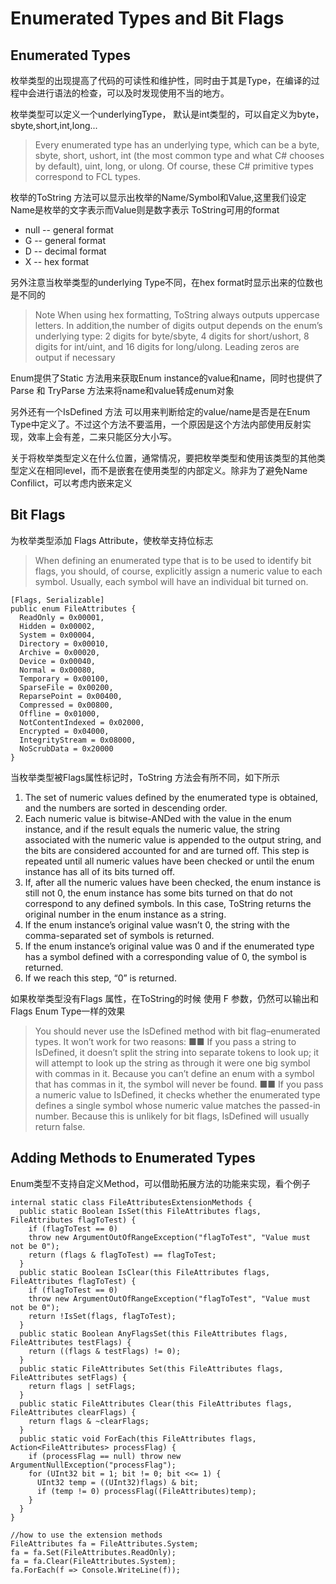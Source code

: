 # Enumerated Types and Bit Flags

## Enumerated Types

枚举类型的出现提高了代码的可读性和维护性，同时由于其是Type，在编译的过程中会进行语法的检查，可以及时发现使用不当的地方。

枚举类型可以定义一个underlyingType， 默认是int类型的，可以自定义为byte，sbyte,short,int,long...
> Every enumerated type has an underlying type, which can be a byte, sbyte, short, ushort, int (the most common type and what C# chooses by default), uint, long, or ulong. Of course, these C# primitive types correspond to FCL types.

枚举的ToString 方法可以显示出枚举的Name/Symbol和Value,这里我们设定Name是枚举的文字表示而Value则是数字表示
ToString可用的format
* null -- general format
* G -- general format
* D -- decimal format
* X -- hex format

另外注意当枚举类型的underlying Type不同，在hex format时显示出来的位数也是不同的
> Note When using hex formatting, ToString always outputs uppercase letters. In addition,the number of digits output depends on the enum’s underlying type:
2 digits for byte/sbyte, 4 digits for short/ushort, 8 digits for int/uint, and 16 digits for long/ulong. Leading zeros are output if necessary

Enum提供了Static 方法用来获取Enum instance的value和name，同时也提供了Parse 和 TryParse 方法来将name和value转成enum对象

另外还有一个IsDefined 方法 可以用来判断给定的value/name是否是在Enum Type中定义了。不过这个方法不要滥用，一个原因是这个方法内部使用反射实现，效率上会有差，二来只能区分大小写。

关于将枚举类型定义在什么位置，通常情况，要把枚举类型和使用该类型的其他类型定义在相同level，而不是嵌套在使用类型的内部定义。除非为了避免Name Confilict，可以考虑内嵌来定义

## Bit Flags

为枚举类型添加 Flags Attribute，使枚举支持位标志
> When defining an enumerated type that is to be used to identify bit flags, you should, of course, explicitly assign a numeric value to each symbol. Usually, each symbol will have an individual bit turned on.

```
[Flags, Serializable]
public enum FileAttributes {
  ReadOnly = 0x00001,
  Hidden = 0x00002,
  System = 0x00004,
  Directory = 0x00010,
  Archive = 0x00020,
  Device = 0x00040,
  Normal = 0x00080,
  Temporary = 0x00100,
  SparseFile = 0x00200,
  ReparsePoint = 0x00400,
  Compressed = 0x00800,
  Offline = 0x01000,
  NotContentIndexed = 0x02000,
  Encrypted = 0x04000,
  IntegrityStream = 0x08000,
  NoScrubData = 0x20000
}
```

当枚举类型被Flags属性标记时，ToString 方法会有所不同，如下所示
1. The set of numeric values defined by the enumerated type is obtained, and the numbers are sorted in descending order.
2. Each numeric value is bitwise-ANDed with the value in the enum instance, and if the result equals the numeric value, the string associated with the numeric value is appended to the output string, and the bits are considered accounted for and are turned off. This step is repeated until all numeric values have been checked or until the enum instance has all of its bits turned off.
3. If, after all the numeric values have been checked, the enum instance is still not 0, the enum instance has some bits turned on that do not correspond to any defined symbols. In this case, ToString returns the original number in the enum instance as a string.
4. If the enum instance’s original value wasn’t 0, the string with the comma-separated set of symbols is returned.
5. If the enum instance’s original value was 0 and if the enumerated type has a symbol defined with a corresponding value of 0, the symbol is returned.
6. If we reach this step, “0” is returned.

如果枚举类型没有Flags 属性，在ToString的时候 使用 F 参数，仍然可以输出和Flags Enum Type一样的效果

> You should never use the IsDefined method with bit flag–enumerated types. It won’t work for two reasons:
■■ If you pass a string to IsDefined, it doesn’t split the string into separate tokens to look up; it will attempt to look up the string as through it were one big symbol with commas in it. Because you can’t define an enum with a symbol that has commas in it, the symbol will never be found.
■■ If you pass a numeric value to IsDefined, it checks whether the enumerated type defines a single symbol whose numeric value matches the passed-in number. Because this is unlikely for bit flags, IsDefined will usually return false.

## Adding Methods to Enumerated Types

Enum类型不支持自定义Method，可以借助拓展方法的功能来实现，看个例子

```
internal static class FileAttributesExtensionMethods {
  public static Boolean IsSet(this FileAttributes flags, FileAttributes flagToTest) {
    if (flagToTest == 0)
    throw new ArgumentOutOfRangeException("flagToTest", "Value must not be 0");
    return (flags & flagToTest) == flagToTest;
  }
  public static Boolean IsClear(this FileAttributes flags, FileAttributes flagToTest) {
    if (flagToTest == 0)
    throw new ArgumentOutOfRangeException("flagToTest", "Value must not be 0");
    return !IsSet(flags, flagToTest);
  }
  public static Boolean AnyFlagsSet(this FileAttributes flags, FileAttributes testFlags) {
    return ((flags & testFlags) != 0);
  }
  public static FileAttributes Set(this FileAttributes flags, FileAttributes setFlags) {
    return flags | setFlags;
  }
  public static FileAttributes Clear(this FileAttributes flags, FileAttributes clearFlags) {
    return flags & ~clearFlags;
  }
  public static void ForEach(this FileAttributes flags, Action<FileAttributes> processFlag) {
    if (processFlag == null) throw new ArgumentNullException("processFlag");
    for (UInt32 bit = 1; bit != 0; bit <<= 1) {
      UInt32 temp = ((UInt32)flags) & bit;
      if (temp != 0) processFlag((FileAttributes)temp);
    }
  }
}

//how to use the extension methods
FileAttributes fa = FileAttributes.System;
fa = fa.Set(FileAttributes.ReadOnly);
fa = fa.Clear(FileAttributes.System);
fa.ForEach(f => Console.WriteLine(f));
```
